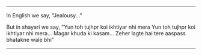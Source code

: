 ___
In English we say,
"Jealousy..."

But in shayari we say,
"Yun toh tujhpr koi ikhtiyar nhi mera
Yun toh tujhpr koi ikhtiyar nhi mera...
Magar khuda ki kasam...
Zeher lagte hai tere aaspass bhatakne
wale bhi"
___
